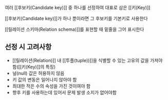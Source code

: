 
여러 [[후보키(Candidate key)]] 중 하나를 선정하여 대표로 삼은 [[키(Key)]]

[[후보키(Candidate key)]]가 하나 뿐이라면 그 후보키를 기본키로 사용한다

[[릴레이션 스키마(Relation schema)]]를 표현할 때 밑줄을 그어 표시한다

## 선정 시 고려사항
+ [[릴레이션(Relation)]] 내 [[투플(tuple))]]을 식별할 수 있는 고유의 값을 가져야 함([[키(Key)]]의 특징)
+ 널(null) 값은 허용하지 않음
+ 키 값의 변동은 일어나지 않아야 함
+ 최대한 적은 수의 속성을 가진 것이여야 함
+ 향후 키를 사용하는데 있어서 문제 발생 소지가 없어야함

